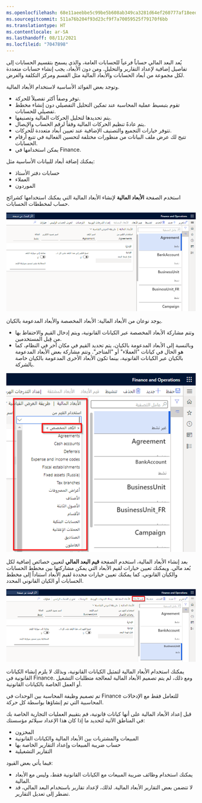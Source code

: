 ```yaml
---
ms.openlocfilehash: 68e11aeebbe5c99be5b608ab349ca3281d64ef260777af18eedc962dd7a44d92
ms.sourcegitcommit: 511a76b204f93d23cf9f7a70059525f79170f6bb
ms.translationtype: HT
ms.contentlocale: ar-SA
ms.lasthandoff: 08/11/2021
ms.locfileid: "7047898"
---
```

يُعد البعد المالي حساباً فرعياً للحسابات العامة، والذي يسمح بتقسيم الحسابات إلى تفاصيل إضافية لإعداد التقارير والتحليل. ومن دون الأبعاد، يجب إنشاء حسابات متعددة لكل مجموعة من أبعاد الحسابات والأبعاد المالية مثل القسم ومركز التكلفة والغرض. 

وتوجد بعض الفوائد الأساسية لاستخدام الأبعاد المالية.  

- توفر وصفاً أكثر تفصيلاً للحركة.  
- تقوم بتبسيط عملية المحاسبة عند تمكين التحليل التفصيلي دون إنشاء مخطط تفصيلي للحسابات.  
- يتم تحديدها لتحليل الحركات المالية وتصنيفها.  
- يتم عادةً تنظيم الحركات المالية وفقاً لرقم الحساب والإيصال.
- تتوفر خيارات التجميع والتصنيف الإضافية عند تعيين أبعاد متعددة للحركات.
- تتيح لك عرض ملف البيانات من منظورات مختلفة لتحسين الفعالية في تتبع أرقام الحسابات.  
- يمكن استخدامها في Finance.  

يمكنك إضافة أبعاد للبيانات الأساسية مثل:

- حسابات دفتر الأستاذ
- العملاء
- الموردون

استخدم الصفحة **الأبعاد المالية** لإنشاء الأبعاد المالية التي يمكنك استخدامها كشرائح حساب لمخططات الحسابات. 
 
[![لقطة شاشة للصفحة "الأبعاد المالية".](../media/financial-dim.png)](../media/financial-dim.png#lightbox)

يوجد نوعان من الأبعاد المالية: الأبعاد المخصصة والأبعاد المدعومة بالكيان. 

- وتتم مشاركة الأبعاد المخصصة عبر الكيانات القانونية، ويتم إدخال القيم والاحتفاظ بها من قِبل المستخدمين. 
- وبالنسبة إلى الأبعاد المدعومة بالكيان، يتم تحديد القيم في مكان آخر في النظام، كما هو الحال في كيانات "العملاء" أو "المتاجر". وتتم مشاركة بعض الأبعاد المدعومة بالكيان عبر الكيانات القانونية، بينما تكون الأبعاد الأخرى المدعومة بالكيان خاصة بالشركة.
 
![لقطة شاشة للقائمة المنسدلة "الأبعاد المالية".](../media/create-financial-dim.png)

بعد إنشاء الأبعاد المالية، استخدم الصفحة **قيم البعد المالي** لتعيين خصائص إضافية لكل بُعد مالي. ويمكنك تعيين خيارات لقيم الأبعاد التي يمكن مشاركتها بين مخطط الحسابات والكيان القانوني. كما يمكنك تعيين خيارات محددة لقيم الأبعاد استناداً إلى مخطط الحسابات أو الكيان القانوني المحدد.
 
[![لقطة شاشة للصفحة "قيم الأبعاد المالية".](../media/dim-values.png)](../media/dim-values.png#lightbox)

يمكنك استخدام الأبعاد المالية لتمثيل الكيانات القانونية، وبذلك لا يلزم إنشاء الكيانات القانونية في Finance. ومع ذلك، لم يتم تصميم الأبعاد المالية لمعالجة متطلبات التشغيل أو العمل الخاصة بالكيانات القانونية. 

تم تصميم وظيفة المحاسبة بين الوحدات في Finance للتعامل فقط مع الإدخالات المحاسبية التي تم إنشاؤها بواسطة كل حركة.

قبل إعداد الأبعاد المالية على أنها كيانات قانونية، قم بتقييم العمليات التجارية الخاصة بك في المناطق الآتية لتحديد ما إذا كان هذا الإعداد سيلائم مؤسستك:

- المخزون
- المبيعات والمشتريات بين الأبعاد المالية والكيانات القانونية
- حساب ضريبة المبيعات وإعداد التقارير الخاصة بها
- التقارير التشغيلية

فيما يأتي بعض القيود:

- يمكنك استخدام وظائف ضريبة المبيعات مع الكيانات القانونية فقط، وليس مع الأبعاد المالية.
- لا تتضمن بعض التقارير الأبعاد المالية. لذلك، لإعداد تقارير باستخدام البعد المالي، قد تضطر إلى تعديل التقارير.

